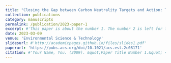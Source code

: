 ```yaml
---
title: "Closing the Gap between Carbon Neutrality Targets and Action: Technology Solutions for China’s Key Energy-Intensive Sectors"
collection: publications
category: manuscripts
permalink: /publication/2023-paper-1
excerpt: #'This paper is about the number 1. The number 2 is left for future work.'
date: 2023-03-09
venue: 'Environmental Science & Technology'
slidesurl: #'http://academicpages.github.io/files/slides1.pdf'
paperurl: 'https://pubs.acs.org/doi/10.1021/acs.est.2c08171'
citation: #'Your Name, You. (2009). &quot;Paper Title Number 1.&quot; <i>Journal 1</i>. 1(1).'
---
```

